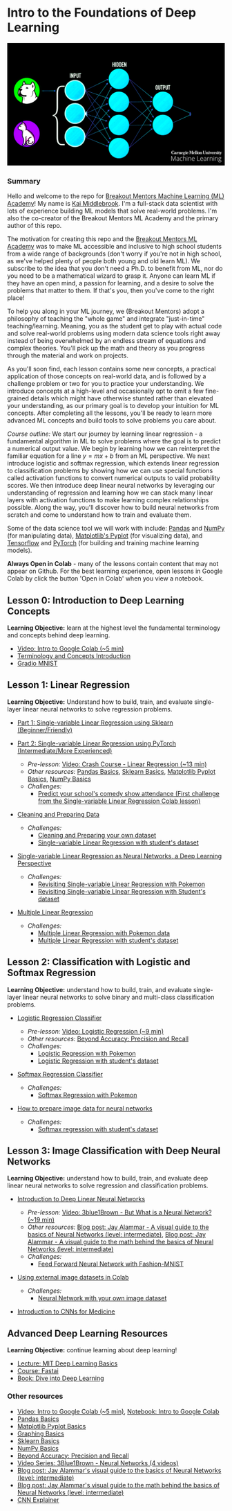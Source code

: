 # Intro to the Foundations of Deep Learning

![Cat Dog Deep Learning](./images/cat-dog-ml-gif.gif)

### Summary

Hello and welcome to the repo for [Breakout Mentors Machine Learning (ML) Academy](https://breakoutmentors.com/machine-learning-and-artificial-intelligence-academy/)! My name is [Kai Middlebrook](https://www.linkedin.com/in/kaimiddlebrook/). I'm a full-stack data scientist with lots of experience building ML models that solve real-world problems. I'm also the co-creator of the Breakout Mentors ML Academy and the primary author of this repo.  

The motivation for creating this repo and the [Breakout Mentors ML Academy](https://breakoutmentors.com/machine-learning-and-artificial-intelligence-academy/) was to make ML accessible and inclusive to high school students from a wide range of backgrounds (don't worry if you're not in high school, as we've helped plenty of people both young and old learn ML). We subscribe to the idea that you don't need a Ph.D. to benefit from ML, nor do you need to be a mathematical wizard to grasp it. Anyone can learn ML if they have an open mind, a passion for learning, and a desire to solve the problems that matter to them. If that's you, then you've come to the right place!

To help you along in your ML journey, we (Breakout Mentors) adopt a philosophy of teaching the "whole game" and integrate "just-in-time" teaching/learning. Meaning, you as the student get to play with actual code and solve real-world problems using modern data science tools right away instead of being overwhelmed by an endless stream of equations and complex theories. You'll pick up the math and theory as you progress through the material and work on projects. 

As you'll soon find, each lesson contains some new concepts, a practical application of those concepts on real-world data, and is followed by a challenge problem or two for you to practice your understanding. We introduce concepts at a high-level and occasionally opt to omit a few fine-grained details which might have otherwise stunted rather than elevated your understanding, as our primary goal is to develop your intuition for ML concepts. After completing all the lessons, you'll be ready to learn more advanced ML concepts and build tools to solve problems you care about.  

_Course outline:_
We start our journey by learning linear regression - a fundamental algorithm in ML to solve problems where the goal is to predict a numerical output value. We begin by learning how we can reinterpret the familiar equation for a line $y=mx+b$ from an ML perspective. We next introduce logistic and softmax regression, which extends linear regression to classification problems by showing how we can use special functions called activation functions to convert numerical outputs to valid probability scores. We then introduce deep linear neural networks by leveraging our understanding of regression and learning how we can stack many linear layers with activation functions to make learning complex relationships possible. Along the way, you'll discover how to build neural networks from scratch and come to understand how to train and evaluate them. 

Some of the data science tool we will work with include: [Pandas](./basics/Basics_Pandas.ipynb) and [NumPy](./basics/Basics_NumPy.ipynb) (for manipulating data), [Matplotlib's Pyplot](./basics/Basic_Matplotlib_Pyplot.ipynb) (for visualizing data), and [Tensorflow](https://www.tensorflow.org/) and [PyTorch](https://pytorch.org/) (for building and training machine learning models).

**Always Open in Colab** - many of the lessons contain content that may not appear on Github. For the best learning experience, open lessons in Google Colab by click the button 'Open in Colab' when you view a notebook.

## Lesson 0: Introduction to Deep Learning Concepts

**Learning Objective:** learn at the highest level the fundamental terminology and concepts behind deep learning.

- [Video: Intro to Google Colab (~5 min)](https://www.youtube.com/watch?v=inN8seMm7UI)
- [Terminology and Concepts Introduction](./machine_learning/lesson%200%20-%20machine%20learning/Intro_to_Machine_Learning.ipynb)
- [Gradio MNIST](./machine_learning/lesson%200%20-%20machine%20learning/Gradio_MNIST_Tutorial.ipynb)

## Lesson 1: Linear Regression

**Learning Objective:** Understand how to build, train, and evaluate single-layer linear neural networks to solve regression problems.

- [Part 1: Single-variable Linear Regression using Sklearn (Beginner/Friendly)](./machine_learning/lesson%201%20-%20linear%20regression/examples/Linear_Regression_Using_Sklearn.ipynb)
- [Part 2: Single-variable Linear Regression using PyTorch (Intermediate/More Experienced)](./machine_learning/lesson%201%20-%20linear%20regression/examples/From_Linear_Regression_to_Deep_Learning.ipynb)

  - _Pre-lesson:_ [Video: Crash Course - Linear Regression (~13 min)](https://www.youtube.com/watch?v=WWqE7YHR4Jc&t=13s)
  - _Other resources:_ [Pandas Basics](./basics/Basics_Pandas.ipynb), [Sklearn Basics](./basics/Basics_Sklearn.ipynb), [Matplotlib Pyplot Basics](./basics/Basic_Matplotlib_Pyplot.ipynb), [NumPy Basics](./basics/Basics_NumPy.ipynb)
  - _Challenges:_
    - [Predict your school's comedy show attendance (First challenge from the Single-variable Linear Regression Colab lesson)](./machine_learning/lesson%201%20-%20linear%20regression/examples/From_Linear_Regression_to_Deep_Learning.ipynb)

- [Cleaning and Preparing Data](./machine_learning/mini_lessons/Cleaning_Data.ipynb)

  - _Challenges:_
    - [Cleaning and Preparing your own dataset](./machine_learning/mini_lessons/cleaning_and_preparing_your_own_dataset.ipynb)
    - [Single-variable Linear Regression with student's dataset](./machine_learning/lesson%201%20-%20linear%20regression/challenges/simple-linear-regression-2.ipynb)

- [Single-variable Linear Regression as Neural Networks, a Deep Learning Perspective](./machine_learning/lesson%201%20-%20linear%20regression/examples/linear-regression-deep-dive.ipynb)

  - _Challenges:_
    - [Revisiting Single-variable Linear Regression with Pokemon](./machine_learning/lesson%201%20-%20linear%20regression/challenges/revisting-simple-linear-regression-pokemon.ipynb)
    - [Revisiting Single-variable Linear Regression with Student's dataset](./machine_learning/lesson%201%20-%20linear%20regression/challenges/simple-linear-regression-2-revisited.ipynb)

- [Multiple Linear Regression](./machine_learning/lesson%201%20-%20linear%20regression/examples/multiple-linear-regression.ipynb)
  - _Challenges:_
    - [Multiple Linear Regression with Pokemon data](./machine_learning/lesson%201%20-%20linear%20regression/challenges/multiple-linear-regression-pokemon.ipynb)
    - [Multiple Linear Regression with student's dataset](./machine_learning/lesson%201%20-%20linear%20regression/challenges/multiple-linear-regression-2.ipynb)

## Lesson 2: Classification with Logistic and Softmax Regression

**Learning Objective:** understand how to build, train, and evaluate single-layer linear neural networks to solve binary and multi-class classification problems.

- [Logistic Regression Classifier](./machine_learning/lesson%202%20-%20logistic%20regression/logistic-regression.ipynb)

  - _Pre-lesson:_ [Video: Logistic Regression (~9 min)](https://www.youtube.com/watch?v=yIYKR4sgzI8)
  - _Other resources:_ [Beyond Accuracy: Precision and Recall](https://towardsdatascience.com/beyond-accuracy-precision-and-recall-3da06bea9f6c)
  - _Challenges:_
    - [Logistic Regression with Pokemon](./machine_learning/lesson%202%20-%20logistic%20regression/challenges/logistic-regression-pokemon.ipynb)
    - [Logistic Regression with student's dataset](./machine_learning/lesson%202%20-%20logistic%20regression/challenges/logistic-regression-2.ipynb)

- [Softmax Regression Classifier](./machine_learning/lesson%202%20-%20logistic%20regression/softmax-regression.ipynb)

  - _Challenges:_
    - [Softmax Regression with Pokemon](./machine_learning/lesson%202%20-%20logistic%20regression/challenges/softmax-regression-pokemon.ipynb)

- [How to prepare image data for neural networks](./machine_learning/mini_lessons/image_data.ipynb)
  - _Challenges:_
    - [Softmax regression with student's dataset](./machine_learning/lesson%202%20-%20logistic%20regression/challenges/softmax-regression-2.ipynb)

## Lesson 3: Image Classification with Deep Neural Networks

**Learning Objective:** understand how to build, train, and evaluate deep linear neural networks to solve regression and classification problems.

- [Introduction to Deep Linear Neural Networks](./machine_learning/lesson%203%20-%20Neural%20Networks/intro-to-neural-networks.ipynb)

  - _Pre-lesson:_ [Video: 3blue1Brown - But What is a Neural Network? (~19 min)](https://www.youtube.com/watch?v=aircAruvnKk)
  - _Other resources:_ [Blog post: Jay Alammar - A visual guide to the basics of Neural Networks (level: intermediate)](http://jalammar.github.io/visual-interactive-guide-basics-neural-networks/), [Blog post: Jay Alammar - A visual guide to the math behind the basics of Neural Networks (level: intermediate)](https://jalammar.github.io/feedforward-neural-networks-visual-interactive/)
  - _Challenges:_
    - [Feed Forward Neural Network with Fashion-MNIST](./machine_learning/lesson%203%20-%20Neural%20Networks/challenges/neural_networks_1.ipynb)

- [Using external image datasets in Colab](./machine_learning/mini_lessons/external-datasets-in-colab.ipynb)
  - _Challenges:_
    - [Neural Network with your own image dataset](./machine_learning/lesson%203%20-%20Neural%20Networks/challenges/neural_networks_own_data.ipynb)

- [Introduction to CNNs for Medicine](./machine_learning/lesson%204%20-%20Convolutional%20Neural%20Networks/Intro_to_CNNs.ipynb)

## Advanced Deep Learning Resources

**Learning Objective:** continue learning about deep learning!

- [Lecture: MIT Deep Learning Basics](https://www.youtube.com/watch?v=O5xeyoRL95U&list=PLrAXtmErZgOeiKm4sgNOknGvNjby9efdf)
- [Course: Fastai](https://course.fast.ai/)
- [Book: Dive into Deep Learning](https://d2l.ai/index.html)

### Other resources

- [Video: Intro to Google Colab (~5 min)](https://www.youtube.com/watch?v=inN8seMm7UI), [Notebook: Intro to Google Colab](https://colab.research.google.com/notebooks/welcome.ipynb#scrollTo=5fCEDCU_qrC0)
- [Pandas Basics](./basics/Basics_Pandas.ipynb)
- [Matplotlib Pyplot Basics](./basics/Basic_Matplotlib_Pyplot.ipynb)
- [Graphing Basics](./basics/Basics_Graphing.ipynb)
- [Sklearn Basics](./basics/Basics_Sklearn.ipynb)
- [NumPy Basics](./basics/Basics_NumPy.ipynb)
- [Beyond Accuracy: Precision and Recall](https://towardsdatascience.com/beyond-accuracy-precision-and-recall-3da06bea9f6c)
- [Video Series: 3Blue1Brown - Neural Networks (4 videos)](https://www.youtube.com/playlist?list=PLZHQObOWTQDNU6R1_67000Dx_ZCJB-3pi)
- [Blog post: Jay Alammar's visual guide to the basics of Neural Networks (level: intermediate)](http://jalammar.github.io/visual-interactive-guide-basics-neural-networks/)
- [Blog post: Jay Alammar's visual guide to the math behind the basics of Neural Networks (level: intermediate)](https://jalammar.github.io/feedforward-neural-networks-visual-interactive/)
- [CNN Explainer](https://poloclub.github.io/cnn-explainer/)
